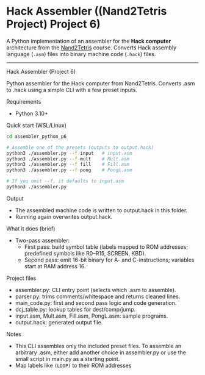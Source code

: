# Hack Assembler ((Nand2Tetris Project) Project 6)

A Python implementation of an assembler for the **Hack computer** architecture from the [Nand2Tetris](https://www.nand2tetris.org/) course. Converts Hack assembly language (`.asm`) files into binary machine code (`.hack`) files.

---
Hack Assembler (Project 6)

Python assembler for the Hack computer from Nand2Tetris. Converts .asm to .hack using a simple CLI with a few preset inputs.

Requirements
- Python 3.10+

Quick start (WSL/Linux)
```bash
cd assembler_python_p6

# Assemble one of the presets (outputs to output.hack)
python3 ./assembler.py --f input   # input.asm
python3 ./assembler.py --f mult    # Mult.asm
python3 ./assembler.py --f fill    # Fill.asm
python3 ./assembler.py --f pong    # PongL.asm

# If you omit --f, it defaults to input.asm
python3 ./assembler.py
```

Output
- The assembled machine code is written to output.hack in this folder.
- Running again overwrites output.hack.

What it does (brief)
- Two-pass assembler:
	- First pass: build symbol table (labels mapped to ROM addresses; predefined symbols like R0–R15, SCREEN, KBD).
	- Second pass: emit 16-bit binary for A- and C-instructions; variables start at RAM address 16.

Project files
- assembler.py: CLI entry point (selects which .asm to assemble).
- parser.py: trims comments/whitespace and returns cleaned lines.
- main_code.py: first and second pass logic and code generation.
- dcj_table.py: lookup tables for dest/comp/jump.
- input.asm, Mult.asm, Fill.asm, PongL.asm: sample programs.
- output.hack: generated output file.

Notes
- This CLI assembles only the included preset files. To assemble an arbitrary .asm, either add another choice in assembler.py or use the small script in main.py as a starting point.
- Map labels like `(LOOP)` to their ROM addresses
